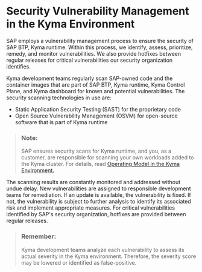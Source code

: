 <!-- loiob1b0a6418965450d966faaa152785ce2 -->

# Security Vulnerability Management in the Kyma Environment

SAP employs a vulnerability management process to ensure the security of SAP BTP, Kyma runtime. Within this process, we identify, assess, prioritize, remedy, and monitor vulnerabilities. We also provide hotfixes between regular releases for critical vulnerabilities our security organization identifies.

Kyma development teams regularly scan SAP-owned code and the container images that are part of SAP BTP, Kyma runtime, Kyma Control Plane, and Kyma dashboard for known and potential vulnerabilities. The security scanning technologies in use are:

-   Static Application Security Testing \(SAST\) for the proprietary code
-   Open Source Vulnerability Management \(OSVM\) for open-source software that is part of Kyma runtime

> ### Note:  
> SAP ensures security scans for Kyma runtime, and you, as a customer, are responsible for scanning your own workloads added to the Kyma cluster. For details, read [Operating Model in the Kyma Environment.](../70-getting-support/operating-model-in-the-kyma-environment-862b96b.md)

The scanning results are constantly monitored and addressed without undue delay. New vulnerabilities are assigned to responsible development teams for remediation. If an update is available, the vulnerability is fixed. If not, the vulnerability is subject to further analysis to identify its associated risk and implement appropriate measures. For critical vulnerabilities identified by SAP's security organization, hotfixes are provided between regular releases.

> ### Remember:  
> Kyma development teams analyze each vulnerability to assess its actual severity in the Kyma environment. Therefore, the severity score may be lowered or identified as false-positive.

